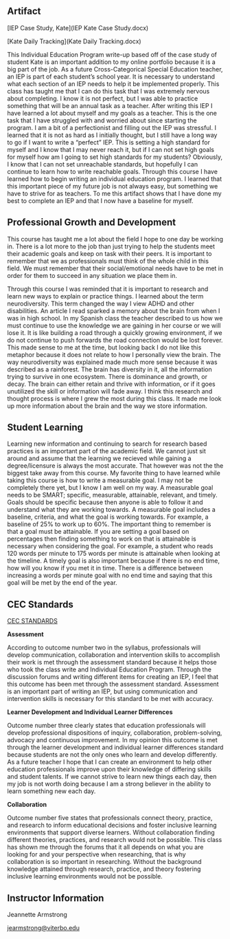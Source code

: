 ## Artifact

[IEP Case Study, Kate](IEP Kate Case Study.docx) 

[Kate Daily Tracking](Kate Daily Tracking.docx)

This Individual Education Program write-up based off of the case study of student Kate is an important addition to my online portfolio because it is a big part of the job. As a future Cross-Categorical Special Education teacher, an IEP is part of each student’s school year. It is necessary to understand what each section of an IEP needs to help it be implemented properly. This class has taught me that I can do this task that I was extremely nervous about completing. I know it is not perfect, but I was able to practice something that will be an annual task as a teacher.
After writing this IEP I have learned a lot about myself and my goals as a teacher. This is the one task that I have struggled with and worried about since starting the program. I am a bit of a perfectionist and filling out the IEP was stressful. I learned that it is not as hard as I initially thought, but I still have a long way to go if I want to write a “perfect” IEP. This is setting a high standard for myself and I know that I may never reach it, but if I can not set high goals for myself how am I going to set high standards for my students? Obviously, I know that I can not set unreachable standards, but hopefully I can continue to learn how to write reachable goals. 
Through this course I have learned how to begin writing an individual education program. I learned that this important piece of my future job is not always easy, but something we have to strive for as teachers. To me this artifact shows that I have done my best to complete an IEP and that I now have a baseline for myself. 


## Professional Growth and Development

This course has taught me a lot about the field I hope to one day be working in. There is a lot more to the job than just trying to help the students meet their academic goals and keep on task with their peers. It is important to remember that we as professionals must think of the whole child in this field. We must remember that their social/emotional needs have to be met in order for them to succeed in any situation we place them in. 

Through this course I was reminded that it is important to research and learn new ways to explain or practice things. I learned about the term neurodiversity. This term changed the way I view ADHD and other disabilities. An article I read sparked a memory about the brain from when I was in high school. In my Spanish class the teacher described to us how we must continue to use the knowledge we are gaining in her course or we will lose it. It is like building a road through a quickly growing environment, if we do not continue to push forwards the road connection would be lost forever. This made sense to me at the time, but looking back I do not like this metaphor because it does not relate to how I personally view the brain. The way neurodiversity was explained made much more sense because it was described as a rainforest. The brain has diversity in it, all the information trying to survive in one ecosystem. There is dominance and growth, or decay. The brain can either retain and thrive with information, or if it goes unutilized the skill or information will fade away. I think this research and thought process is where I grew the most during this class. It made me look up more information about the brain and the way we store information. 

## Student Learning

Learning new information and continuing to search for research based practices is an important part of the academic field. We cannot just sit around and assume that the learning we recieved while gaining a degree/licensure is always the most accurate. That however was not the the biggest take away from this course. My favorite thing to have learned while taking this course is how to write a measurable goal. I may not be completely there yet, but I know I am well on my way. A measurable goal needs to be SMART; specific, measurable, attainable, relevant, and timely. Goals should be specific because then anyone is able to follow it and understand what they are working towards. A measurable goal includes a baseline, criteria, and what the goal is working towards. For example, a baseline of 25% to work up to 60%. The important thing to remember is that a goal must be attainable. If you are setting a goal based on percentages then finding something to work on that is attainable is necessary when considering the goal. For example, a student who reads 120 words per minute to 175 words per minute is attainable when looking at the timeline. A timely goal is also important because if there is no end time, how will you know if you met it in time. There is a difference between increasing a words per minute goal with no end time and saying that this goal will be met by the end of the year. 

## CEC Standards

[CEC STANDARDS](standards.md)

**Assessment**

According to outcome number two in the syllabus, professionals will develop communication, collaboration and intervention skills to accomplish their work is met through the assessment standard because it helps those who took the class write and Individual Education Program. Through the discussion forums and writing different items for creating an IEP, I feel that this outcome has been met through the assessment standard. Assessment is an important part of writing an IEP, but using communication and intervention skills is necessary for this standard to be met with accuracy. 

**Learner Development and Individual Learner Differences**

Outcome number three clearly states that education professionals will develop professional dispositions of inquiry, collaboration, problem-solving, advocacy and continuous improvement. In my opinion this outcome is met through the learner development and individual learner differences standard because students are not the only ones who learn and develop differently. As a future teacher I hope that I can create an environment to help other education professionals improve upon their knowledge of differing skills and student talents. If we cannot strive to learn new things each day, then my job is not worth doing because I am a strong believer in the ability to learn something new each day. 

**Collaboration**

Outcome number five states that professionals connect theory, practice, and research to inform educational decisions and foster inclusive learning environments that support diverse learners. Without collaboration finding different theories, practices, and research would not be possible. This class has shown me through the forums that it all depends on what you are looking for and your perspective when researching, that is why collaboration is so important in researching. Without the background knowledge attained through research, practice, and theory fostering inclusive learning environments would not be possible. 

## Instructor Information

 Jeannette Armstrong
 
 [jearmstrong@viterbo.edu](jearmstrong@viterbo.edu) 
